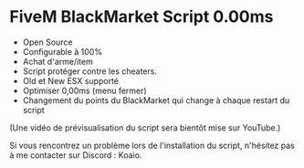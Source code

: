 # FiveM BlackMarket Script 0.00ms

- Open Source
- Configurable à 100%
- Achat d'arme/item
- Script protéger contre les cheaters.
- Old et New ESX supporté
- Optimiser 0,00ms (menu fermer)
- Changement du points du BlackMarket qui change à chaque restart du script

(Une vidéo de prévisualisation du script sera bientôt mise sur YouTube.)

Si vous rencontrez un problème lors de l'installation du script, n'hésitez pas à me contacter sur Discord : Koaio.
